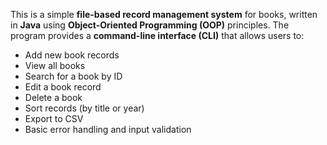 This is a simple **file-based record management system** for books, written in **Java** using **Object-Oriented Programming (OOP)** principles. The program provides a **command-line interface (CLI)** that allows users to:

- Add new book records
- View all books
- Search for a book by ID
- Edit a book record
- Delete a book
- Sort records (by title or year)
- Export to CSV
- Basic error handling and input validation


